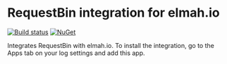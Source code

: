 # RequestBin integration for elmah.io

[![Build status](https://ci.appveyor.com/api/projects/status/620jylfiis84aj0o?svg=true)](https://ci.appveyor.com/project/ThomasArdal/elmah-io-apps-requestbin)
[![NuGet](https://img.shields.io/nuget/vpre/elmah.io.apps.requestbin.svg)](https://www.nuget.org/packages/elmah.io.apps.requestbin)

Integrates RequestBin with elmah.io. To install the integration, go to the Apps tab on your log settings and add this app.

